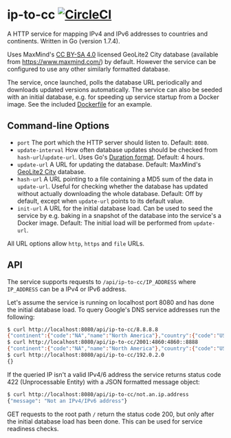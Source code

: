 # ip-to-cc [![CircleCI](https://circleci.com/gh/HowNetWorks/ip-to-cc.svg?style=shield)](https://circleci.com/gh/HowNetWorks/ip-to-cc)

A HTTP service for mapping IPv4 and IPv6 addresses to countries and continents.
Written in Go (version 1.7.4).

Uses MaxMind's [CC BY-SA 4.0](https://creativecommons.org/licenses/by-sa/4.0/)
licensed GeoLite2 City database (available from https://www.maxmind.com/) by
default. However the service can be configured to use any other similarly
formatted database.

The service, once launched, polls the database URL periodically and downloads
updated versions automatically. The service can also be seeded with an initial
database, e.g. for speeding up service startup from a Docker image. See the
included [Dockerfile](./Dockerfile) for an example.

## Command-line Options

 * `port` The port which the HTTP server should listen to. Default: `8080`.
 * `update-interval` How often database updates should be checked from `hash-url`/`update-url`. Uses Go's [Duration format](https://golang.org/pkg/time/#ParseDuration). Default: 4 hours.
 * `update-url` A URL for updating the database. Default: MaxMind's [GeoLite2 City](https://dev.maxmind.com/geoip/geoip2/geolite2/) database.
 * `hash-url` A URL pointing to a file containing a MD5 sum of the data in `update-url`. Useful for checking whether the database has updated without actually downloading the whole database. Default: Off by default, except when `update-url` points to its default value.
 * `init-url` A URL for the initial database load. Can be used to seed the service by e.g. baking in a snapshot of the database into the service's a Docker image. Default: The initial load will be performed from `update-url`.

All URL options allow `http`, `https` and `file` URLs.

## API

The service supports requests to `/api/ip-to-cc/IP_ADDRESS` where `IP_ADDRESS`
can be a IPv4 or IPv6 address.

Let's assume the service is running on localhost port 8080 and has done the
initial database load. To query Google's DNS service addresses run the following:

```sh
$ curl http://localhost:8080/api/ip-to-cc/8.8.8.8
{"continent":{"code":"NA","name":"North America"},"country":{"code":"US","name":"United States"},"city":"Mountain View"}
$ curl http://localhost:8080/api/ip-to-cc/2001:4860:4860::8888
{"continent":{"code":"NA","name":"North America"},"country":{"code":"US","name":"United States"}}
$ curl http://localhost:8080/api/ip-to-cc/192.0.2.0
{}
```

If the queried IP isn't a valid IPv4/6 address the service returns status code
422 (Unprocessable Entity) with a JSON formatted message object:

```sh
$ curl http://localhost:8080/api/ip-to-cc/not.an.ip.address
{"message": "Not an IPv4/IPv6 address"}
```

GET requests to the root path `/` return the status code 200, but only after the
initial database load has been done. This can be used for service readiness
checks.
